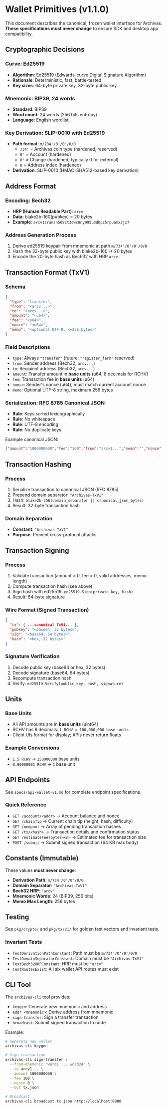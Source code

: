 # Wallet Primitives (v1.1.0)

This document describes the canonical, frozen wallet interface for Archivas. **These specifications must never change** to ensure SDK and desktop app compatibility.

## Cryptographic Decisions

### Curve: Ed25519
- **Algorithm**: Ed25519 (Edwards-curve Digital Signature Algorithm)
- **Rationale**: Deterministic, fast, battle-tested
- **Key sizes**: 64-byte private key, 32-byte public key

### Mnemonic: BIP39, 24 words
- **Standard**: BIP39
- **Word count**: 24 words (256 bits entropy)
- **Language**: English wordlist

### Key Derivation: SLIP-0010 with Ed25519
- **Path format**: `m/734'/0'/0'/0/0`
  - `734'` = Archivas coin type (hardened, reserved)
  - `0'` = Account (hardened)
  - `0'` = Change (hardened, typically 0 for external)
  - `0` = Address index (hardened)
- **Derivation**: SLIP-0010 (HMAC-SHA512-based key derivation)

## Address Format

### Encoding: Bech32
- **HRP (Human Readable Part)**: `arcv`
- **Data**: blake2b-160(pubkey) = 20 bytes
- **Example**: `arcv1zramsn568zt3cwc8ny995u3dhpz5rpuamx2jz7`

### Address Generation Process
1. Derive ed25519 keypair from mnemonic at path `m/734'/0'/0'/0/0`
2. Hash the 32-byte public key with blake2b-160 → 20 bytes
3. Encode the 20-byte hash as Bech32 with HRP `arcv`

## Transaction Format (TxV1)

### Schema
```json
{
  "type": "transfer",
  "from": "<arcv...>",
  "to": "<arcv...>",
  "amount": "<u64>",
  "fee": "<u64>",
  "nonce": "<u64>",
  "memo": "<optional UTF-8, <=256 bytes>"
}
```

### Field Descriptions
- `type`: Always `"transfer"` (future: `"register_farm"` reserved)
- `from`: Sender address (Bech32, `arcv...`)
- `to`: Recipient address (Bech32, `arcv...`)
- `amount`: Transfer amount in **base units** (u64, 8 decimals for RCHV)
- `fee`: Transaction fee in **base units** (u64)
- `nonce`: Sender's nonce (u64), must match current account nonce
- `memo`: Optional UTF-8 string, maximum 256 bytes

### Serialization: RFC 8785 Canonical JSON
- **Rule**: Keys sorted lexicographically
- **Rule**: No whitespace
- **Rule**: UTF-8 encoding
- **Rule**: No duplicate keys

Example canonical JSON:
```json
{"amount":"1000000000","fee":"100","from":"arcv1...","memo":"","nonce":"0","to":"arcv1...","type":"transfer"}
```

## Transaction Hashing

### Process
1. Serialize transaction to canonical JSON (RFC 8785)
2. Prepend domain separator: `"Archivas-TxV1"`
3. Hash: `blake2b-256(domain_separator || canonical_json_bytes)`
4. Result: 32-byte transaction hash

### Domain Separation
- **Constant**: `"Archivas-TxV1"`
- **Purpose**: Prevent cross-protocol attacks

## Transaction Signing

### Process
1. Validate transaction (amount > 0, fee > 0, valid addresses, memo length)
2. Compute transaction hash (see above)
3. Sign hash with ed25519: `ed25519.Sign(private_key, hash)`
4. Result: 64-byte signature

### Wire Format (Signed Transaction)
```json
{
  "tx": { ...canonical TxV1... },
  "pubkey": "<base64, 32 bytes>",
  "sig": "<base64, 64 bytes>",
  "hash": "<hex, 32 bytes>"
}
```

### Signature Verification
1. Decode public key (base64 or hex, 32 bytes)
2. Decode signature (base64, 64 bytes)
3. Recompute transaction hash
4. Verify: `ed25519.Verify(public_key, hash, signature)`

## Units

### Base Units
- All API amounts are in **base units** (uint64)
- RCHV has 8 decimals: `1 RCHV = 100,000,000 base units`
- Client UIs format for display; APIs never return floats

### Example Conversions
- `1.5 RCHV` → `150000000` base units
- `0.00000001 RCHV` → `1` base unit

## API Endpoints

See `specs/api-wallet-v1.md` for complete endpoint specifications.

### Quick Reference
- `GET /account/<addr>` → Account balance and nonce
- `GET /chainTip` → Current chain tip (height, hash, difficulty)
- `GET /mempool` → Array of pending transaction hashes
- `GET /tx/<hash>` → Transaction details and confirmation status
- `GET /estimateFee?bytes=<n>` → Estimated fee for transaction size
- `POST /submit` → Submit signed transaction (64 KB max body)

## Constants (Immutable)

These values **must never change**:

- **Derivation Path**: `m/734'/0'/0'/0/0`
- **Domain Separator**: `"Archivas-TxV1"`
- **Bech32 HRP**: `"arcv"`
- **Mnemonic Words**: 24 (BIP39, 256 bits)
- **Memo Max Length**: 256 bytes

## Testing

See `pkg/crypto/` and `pkg/tx/v1/` for golden test vectors and invariant tests.

### Invariant Tests
- `TestDerivationPathConstant`: Path must be `m/734'/0'/0'/0/0`
- `TestDomainSeparatorConstant`: Domain must be `"Archivas-TxV1"`
- `TestBech32HRPConstant`: HRP must be `"arcv"`
- `TestRoutesExist`: All six wallet API routes must exist

## CLI Tool

The `archivas-cli` tool provides:
- `keygen`: Generate new mnemonic and address
- `addr <mnemonic>`: Derive address from mnemonic
- `sign-transfer`: Sign a transfer transaction
- `broadcast`: Submit signed transaction to node

Example:
```bash
# Generate new wallet
archivas-cli keygen

# Sign transaction
archivas-cli sign-transfer \
  --from-mnemonic "word1 ... word24" \
  --to arcv1... \
  --amount 1000000000 \
  --fee 100 \
  --nonce 0 \
  --out tx.json

# Broadcast
archivas-cli broadcast tx.json http://localhost:8080
```

